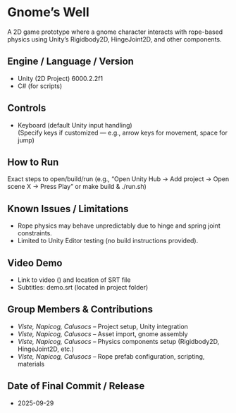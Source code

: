 # Gnome’s Well

A 2D game prototype where a gnome character interacts with rope-based physics using Unity’s Rigidbody2D, HingeJoint2D, and other components.

## Engine / Language / Version
- Unity (2D Project)  6000.2.2f1
- C# (for scripts)

## Controls
- Keyboard (default Unity input handling)  
(Specify keys if customized — e.g., arrow keys for movement, space for jump)

## How to Run
Exact steps to open/build/run (e.g., “Open Unity Hub → Add project → Open scene X → Press Play” or make build & ./run.sh) 

## Known Issues / Limitations
- Rope physics may behave unpredictably due to hinge and spring joint constraints.  
- Limited to Unity Editor testing (no build instructions provided).  

## Video Demo
- Link to video () and location of SRT file
- Subtitles: demo.srt (located in project folder)

## Group Members & Contributions
- *Viste, Napicog, Calusocs* – Project setup, Unity integration  
- *Viste, Napicog, Calusocs* – Asset import, gnome assembly  
- *Viste, Napicog, Calusocs* – Physics components setup (Rigidbody2D, HingeJoint2D, etc.)  
- *Viste, Napicog, Calusocs* – Rope prefab configuration, scripting, materials  

## Date of Final Commit / Release
- 2025-09-29
